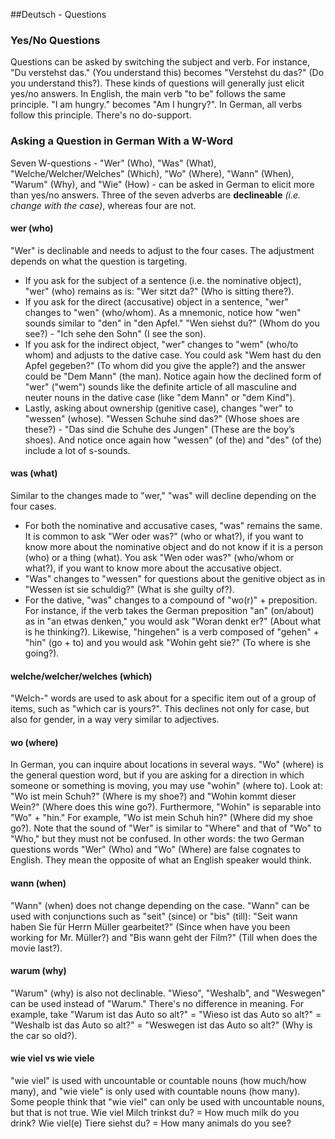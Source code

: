 ##Deutsch - Questions

### Yes/No Questions
Questions can be asked by switching the subject and verb. For instance, "Du verstehst das." (You understand this) becomes "Verstehst du das?" (Do you understand this?). These kinds of questions will generally just elicit yes/no answers. In English, the main verb "to be" follows the same principle. "I am hungry." becomes "Am I hungry?". In German, all verbs follow this principle. There's no do-support.

### Asking a Question in German With a W-Word
Seven W-questions - "Wer" (Who), "Was" (What), "Welche/Welcher/Welches" (Which), "Wo" (Where), "Wann" (When), "Warum" (Why), and "Wie" (How) - can be asked in German to elicit more than yes/no answers. Three of the seven adverbs are __declineable__ *(i.e. change with the case)*, whereas four are not.

#### wer (who)
"Wer" is declinable and needs to adjust to the four cases. The adjustment depends on what the question is targeting.
* If you ask for the subject of a sentence (i.e. the nominative object), "wer" (who) remains as is: "Wer sitzt da?" (Who is sitting there?).
* If you ask for the direct (accusative) object in a sentence, "wer" changes to "wen" (who/whom). As a mnemonic, notice how "wen" sounds similar to "den" in "den Apfel." "Wen siehst du?" (Whom do you see?) - "Ich sehe den Sohn" (I see the son).
* If you ask for the indirect object, "wer" changes to "wem" (who/to whom) and adjusts to the dative case. You could ask "Wem hast du den Apfel gegeben?" (To whom did you give the apple?) and the answer could be "Dem Mann" (the man). Notice again how the declined form of "wer" ("wem") sounds like the definite article of all masculine and neuter nouns in the dative case (like "dem Mann" or "dem Kind").
* Lastly, asking about ownership (genitive case), changes "wer" to "wessen" (whose). "Wessen Schuhe sind das?" (Whose shoes are these?) - "Das sind die Schuhe des Jungen" (These are the boy’s shoes). And notice once again how "wessen" (of the) and "des" (of the) include a lot of s-sounds.

#### was (what)
Similar to the changes made to "wer," "was" will decline depending on the four cases.
* For both the nominative and accusative cases, "was" remains the same. It is common to ask "Wer oder was?" (who or what?), if you want to know more about the nominative object and do not know if it is a person (who) or a thing (what). You ask "Wen oder was?" (who/whom or what?), if you want to know more about the accusative object.
* "Was" changes to "wessen" for questions about the genitive object as in "Wessen ist sie schuldig?" (What is she guilty of?).
* For the dative, "was" changes to a compound of "wo(r)" + preposition. For instance, if the verb takes the German preposition "an" (on/about) as in "an etwas denken," you would ask "Woran denkt er?" (About what is he thinking?). Likewise, "hingehen" is a verb composed of "gehen" + "hin" (go + to) and you would ask "Wohin geht sie?" 
(To where is she going?).

#### welche/welcher/welches (which)
"Welch-" words are used to ask about for a specific item out of a group of items, such as "which car is yours?".
This declines not only for case, but also for gender, in a way very similar to adjectives.

#### wo (where)
In German, you can inquire about locations in several ways. "Wo" (where) is the general question word, but if you are asking for a direction in which someone or something is moving, you may use "wohin" (where to). Look at: "Wo ist mein Schuh?" (Where is my shoe?) and "Wohin kommt dieser Wein?" (Where does this wine go?). Furthermore, "Wohin" is separable into "Wo" + "hin." For example, "Wo ist mein Schuh hin?" (Where did my shoe go?).
Note that the sound of "Wer" is similar to "Where" and that of "Wo" to "Who," but they must not be confused. In other words: the two German questions words "Wer" (Who) and "Wo" (Where) are false cognates to English. They mean the opposite of what an English speaker would think.

#### wann (when)
"Wann" (when) does not change depending on the case. "Wann" can be used with conjunctions such as "seit" (since) or "bis" (till): "Seit wann haben Sie für Herrn Müller gearbeitet?" (Since when have you been working for Mr. Müller?) and "Bis wann geht der Film?" (Till when does the movie last?).

#### warum (why)
"Warum" (why) is also not declinable. "Wieso", "Weshalb", and "Weswegen" can be used instead of "Warum." There's no difference in meaning. For example, take "Warum ist das Auto so alt?" = "Wieso ist das Auto so alt?" = "Weshalb ist das Auto so alt?" = "Weswegen ist das Auto so alt?" (Why is the car so old?).

#### wie viel vs wie viele
"wie viel" is used with uncountable or countable nouns (how much/how many), and "wie viele" is only used with countable nouns (how many). Some people think that "wie viel" can only be used with uncountable nouns, but that is not true.
Wie viel Milch trinkst du? = How much milk do you drink?
Wie viel(e) Tiere siehst du? = How many animals do you see?
